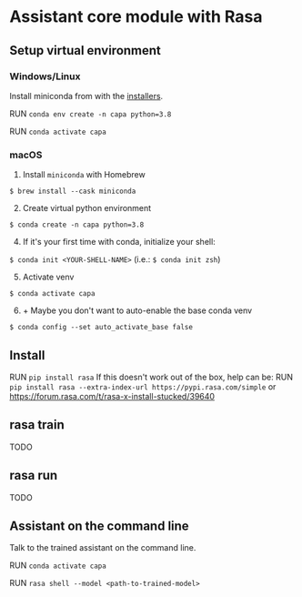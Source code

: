 # Assistant core module with Rasa

## Setup virtual environment

### Windows/Linux

Install miniconda from with the [installers](https://docs.conda.io/en/latest/miniconda.html).

RUN `conda env create -n capa python=3.8`

RUN `conda activate capa`


### macOS

1. Install `miniconda` with Homebrew

`$ brew install --cask miniconda`

2. Create virtual python environment

`$ conda create -n capa python=3.8`

4. If it's your first time with conda, initialize your shell:

`$ conda init <YOUR-SHELL-NAME>` (i.e.: `$ conda init zsh`)

5. Activate venv

`$ conda activate capa`

6. \+ Maybe you don't want to auto-enable the base conda venv

`$ conda config --set auto_activate_base false`


## Install

RUN `pip install rasa`
If this doesn't work out of the box, help can be:
RUN `pip install rasa --extra-index-url https://pypi.rasa.com/simple`
or <https://forum.rasa.com/t/rasa-x-install-stucked/39640>

## rasa train

TODO

## rasa run

TODO

## Assistant on the command line

Talk to the trained assistant on the command line.

RUN `conda activate capa`

RUN `rasa shell --model <path-to-trained-model>`
